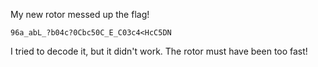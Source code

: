 My new rotor messed up the flag! 

`96a_abL_?b04c?0Cbc50C_E_C03c4<HcC5DN`

I tried to decode it, but it didn't work. The rotor must have been too fast!

